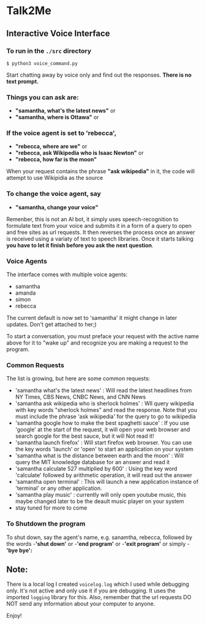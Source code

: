 # Talk2Me
## Interactive Voice Interface 

### To run in the `./src` directory
```
$ python3 voice_command.py
```

Start chatting away by voice only and find out the responses. **There is no text prompt.** 
### Things you can ask are:

- **"samantha, what's the latest news"** or 
- **"samantha, where is Ottawa"** or 

### If the voice agent is set to 'rebecca',

- **"rebecca, where are we"** or 
- **"rebecca, ask Wikipedia who is Isaac Newton"** or
- **"rebecca, how far is the moon"**

When your request contains the phrase **"ask wikipedia"** in it, the code will attempt to use Wikipidia as the source

### To change the voice agent, say 
- **"samantha, change your voice"**

Remenber, this is not an AI bot, it simply uses speech-recognition to formulate text from your voice and submits it in a form of a query to open and free sites as url requests.  It then reverses the process once an answer is received using a variaty of text to speech libraries. 
Once it starts talking **you have to let it finish before you ask the next question**.

### Voice Agents
The interface comes with multiple voice agents:
- samantha
- amanda
- simon
- rebecca

The current default is now set to 'samantha' it might change in later updates. Don't get attached to her;)

To start a conversation, you must preface your request with the active name above for it to "wake up" and recognize you are making a request to the program.

### Common Requests
The list is growing, but here are some common requests:
- 'samantha what's the latest news' : Will read the latest headlines from NY Times, CBS News, CNBC News, and CNN News
- 'samantha ask wikipedia who is sherlock holmes' : Wll query wikipedia with key words "sherlock holmes" and read the response. Note that you must include the phrase 'ask wikipedia' for the query to go to wikipedia
- 'samantha google how to make the best spaghetti sauce' : If you use 'google' at the start of the request, it will open your web browser and search google for the best sauce, but it will Not read it!
- 'samantha launch firefox' : Will start firefox web browser. You can use the key words 'launch' or 'open' to start an application on your system
- 'samantha what is the distance between earth and the moon' : Will query the MIT knowledge database for an answer and read it
- 'samantha calculate 527 multiplied by 600' : Using the key word 'calculate' followed by arithmetic operation, it will read out the answer
- 'samantha open terminal' : This will launch a new application instance of 'terminal' or any other application. 
- 'samantha play music' : currently will only open youtube music, this maybe changed later to be the deault music player on your system
- stay tuned for more to come


### To Shutdown the program
To shut down, say the agent's name, e.g. sanamtha, rebecca, followed by the words 
-**'shut down'** or 
-**'end program'** or 
-**'exit program'** or simply 
-**'bye bye':**

## Note:
There is a local log I created `voicelog.log` which I used while debugging only.  It's not active and only use it if you are debugging.  It uses the imported `logging` library for this.  Also, remember that the url requests DO NOT send any information about your computer to anyone.  

Enjoy!

